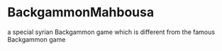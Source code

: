 # BackgammonMahbousa
a special syrian Backgammon game which is different from the famous Backgammon game
